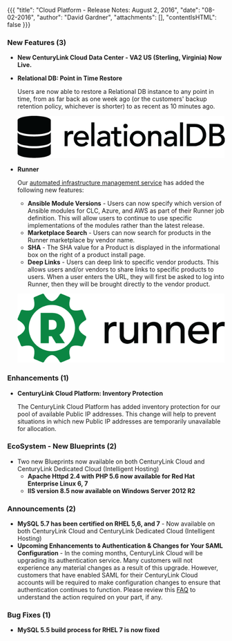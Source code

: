 {{{
"title": "Cloud Platform - Release Notes: August 2, 2016",
"date": "08-02-2016",
"author": "David Gardner",
"attachments": [],
"contentIsHTML": false
}}}

### New Features (3)
* __New CenturyLink Cloud Data Center - VA2 US (Sterling, Virginia) Now Live.__

* __Relational DB: Point in Time Restore__

	Users are now able to restore a Relational DB instance to any point in time, from as far back as one week ago (or the customers' backup retention policy, whichever is shorter) to as recent as 10 minutes ago.<p>

  ![RelationalDBLogo](../../images/rdbs-logo-black.png)

* __Runner__

  Our [automated infrastructure management service](https://www.ctl.io/runner/) has added the following new features:
	- __Ansible Module Versions__ - Users can now specify which version of Ansible modules for CLC, Azure, and AWS as part of their Runner job definition. This will allow users to continue to use specific implementations of the modules rather than the latest release.
	- __Marketplace Search__ - Users can now search for products in the Runner marketplace by vendor name.
	- __SHA__ - The SHA value for a Product is displayed in the informational box on the right of a product install page.
	- __Deep Links__ - Users can deep link to specific vendor products. This allows users and/or vendors to share links to specific products to users. When a user enters the URL, they will first be asked to log into Runner, then they will be brought directly to the vendor product.<p>

  ![RunnerLogo](../../images/runner-logo-black-text.png)

### Enhancements (1)
* __CenturyLink Cloud Platform: Inventory Protection__

	The CenturyLink Cloud Platform has added inventory protection for our pool of available Public IP addresses. This change will help to prevent situations in which new Public IP addresses are temporarily unavailable for allocation.<p>

### EcoSystem - New Blueprints (2)
* Two new Blueprints now available on both CenturyLink Cloud and CenturyLink Dedicated Cloud (Intelligent Hosting)
    - __Apache Httpd 2.4 with PHP 5.6 now available for Red Hat Enterprise Linux 6, 7__
    - __IIS version 8.5 now available on Windows Server 2012 R2__

### Announcements (2)
* __MySQL 5.7 has been certified on RHEL 5,6, and 7__ - Now available on both CenturyLink Cloud and CenturyLink Dedicated Cloud (Intelligent Hosting)
* __Upcoming Enhancements to Authentication & Changes for Your SAML Configuration__ - In the coming months, CenturyLink Cloud will be upgrading its authentication service. Many customers will not experience any material changes as a result of this upgrade. However, customers that have enabled SAML for their CenturyLink Cloud accounts will be required to make configuration changes to ensure that authentication continues to function.  Please review this [FAQ](https://www.ctl.io/knowledge-base/support/authentication-updates-faq/)  to understand the action required on your part, if any.<p>

### Bug Fixes (1)
* __MySQL 5.5 build process for RHEL 7 is now fixed__
